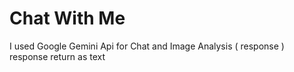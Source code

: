 # Chat With Me 

I used Google Gemini Api for Chat and Image Analysis ( response ) response return as text


